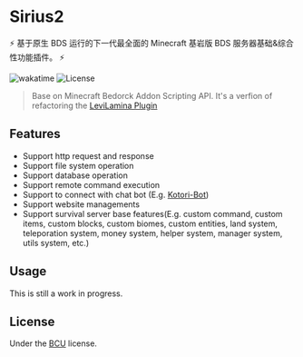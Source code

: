 
# Sirius2

⚡ 基于原生 BDS 运行的下一代最全面的 Minecraft 基岩版 BDS 服务器基础&综合性功能插件。 ⚡

![wakatime](https://wakatime.com/badge/user/018dc603-712a-4205-a226-d4c9ccd0d02b/project/603af708-3a70-4749-b71b-a20b6f5b8bfd.svg) ![License](https://img.shields.io/badge/license-BCU-fe0000)

> Base on Minecraft Bedorck Addon Scripting API. It's a verfion of refactoring the [LeviLamina Plugin](https://github.com/biyuehu/sirius)

## Features

- Support http request and response
- Support file system operation
- Support database operation
- Support remote command execution
- Support to connect with chat bot (E.g. [Kotori-Bot](https://github.com/kotorijs/kotori))
- Support website managements
- Support survival server base features(E.g. custom command, custom items, custom blocks, custom biomes, custom entities, land system, teleporation system, money system, helper system, manager system, utils system, etc.)

## Usage

This is still a work in progress.

## License

Under the [BCU](https://github.com/ICEAGENB/ban-zhinese-using) license.
